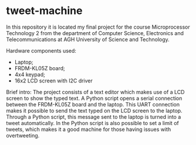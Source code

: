 # tweet-machine
In this repository it is located my final project for the course Microprocessor Technology 2 from the department 
of Computer Science, Electronics and Telecommunications at AGH University of Science and Technology.

Hardware components used:
- Laptop;
- FRDM-KL05Z board;
- 4x4 keypad;
- 16x2 LCD screen with I2C driver

Brief intro:
The project consists of a text editor which makes use of a LCD screen to show the typed text. A Python script 
opens a serial connection between the FRDM-KL05Z board and the laptop. This UART connection makes it possible
to send the text typed on the LCD screen to the laptop. Through a Python script, this message sent to the 
laptop is turned into a tweet automatically. In the Python script is also possible to set a limit of tweets, which
makes it a good machine for those having issues with overtweeting.
